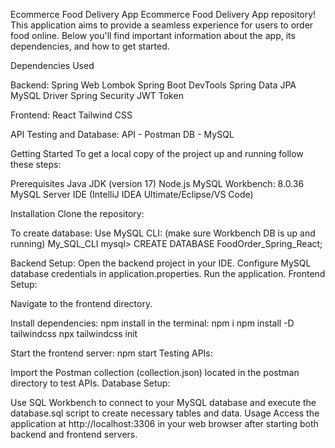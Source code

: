 Ecommerce Food Delivery App
Ecommerce Food Delivery App repository! This application aims to provide a seamless experience for users to order food online. Below you'll find important information about the app, its dependencies, and how to get started.

Dependencies Used

Backend:
Spring Web
Lombok
Spring Boot DevTools
Spring Data JPA
MySQL Driver
Spring Security
JWT Token

Frontend:
React
Tailwind CSS


API Testing and Database:
API - Postman
DB - MySQL

Getting Started
To get a local copy of the project up and running follow these steps:

Prerequisites
Java JDK (version 17)
Node.js 
MySQL Workbench: 8.0.36
MySQL Server 
IDE (IntelliJ IDEA Ultimate/Eclipse/VS Code)

Installation
Clone the repository:

To create database:
Use MySQL CLI: (make sure Workbench DB is up and running)
My_SQL_CLI
mysql> CREATE DATABASE FoodOrder_Spring_React;

Backend Setup:
Open the backend project in your IDE.
Configure MySQL database credentials in application.properties.
Run the application.
Frontend Setup:

Navigate to the frontend directory.

Install dependencies:
npm install in the terminal:
npm i
npm install -D tailwindcss
npx tailwindcss init

Start the frontend server:
npm start
Testing APIs:

Import the Postman collection (collection.json) located in the postman directory to test APIs.
Database Setup:

Use SQL Workbench to connect to your MySQL database and execute the database.sql script to create necessary tables and data.
Usage
Access the application at http://localhost:3306 in your web browser after starting both backend and frontend servers.




